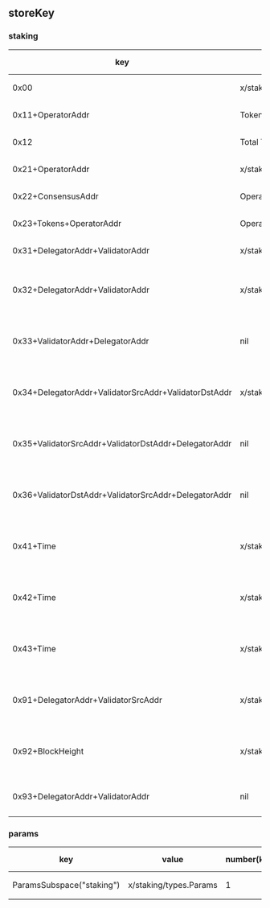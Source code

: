 ## storeKey

### staking 
|key|value|number(key)|value details|value size|clean up|备注|   
|---|---|-------------|--------------|---------|--------|---|
|0x00                            |x/staking/types.Pool       |1    |无数组|<1k|无需清零                                |Pool                |
|0x11+OperatorAddr               |Tokens                     |N/A  |无数组|<1k|交易清理                                |LastValidatorsPower |
|0x12                            |Total Tokens               |1    |无数组|<1k|无需清零                                |LastTotalPower      |
|0x21+OperatorAddr               |x/staking/types.Validator  |N/A  |无数组|<1k|交易清理                                |Validator           |
|0x22+ConsensusAddr              |OperatorAddr               |N/A  |无数组|<1k|交易清理                                |Validator           |
|0x23+Tokens+OperatorAddr        |OperatorAddr               |N/A  |无数组|<1k|交易清理                                |Validator           |
|0x31+DelegatorAddr+ValidatorAddr|x/staking/types.Delegation |N/A  |无数组|<1k|交易清理                                |Delegation          |
|0x32+DelegatorAddr+ValidatorAddr|x/staking/types.UnbondingDelegation|N/A  |无数组|<1k|每个区块清理到期                 |UnbondingDelegation |
|0x33+ValidatorAddr+DelegatorAddr|nil|N/A                                  |无数组|<1k|每个区块清理到期                 |UnbondingDelegation|
|0x34+DelegatorAddr+ValidatorSrcAddr+ValidatorDstAddr|x/staking/types.Redelegation|N/A|无数组|<1k|每个区块清理到期      |Redelegation|
|0x35+ValidatorSrcAddr+ValidatorDstAddr+DelegatorAddr|nil|N/A                         |无数组|<1k|每个区块清理到期      |Redelegation|
|0x36+ValidatorDstAddr+ValidatorSrcAddr+DelegatorAddr|nil|N/A                         |无数组|<1k|每个区块清理到期      |Redelegation|
|0x41+Time|x/staking/types.[]DVPair|N/A|数组长度最多为单块最大交易数量|\>1k|每个区块清理到期                                |UnbondingDelegationQueue|
|0x42+Time|x/staking/types.[]DVVTriple|N/A|数组长度最多为单块最大交易数量|\>1k|每个区块清理到期                             |RedelegationQueue|
|0x43+Time|x/staking/types.[]ValAddress|N/A|数组长度最多为validator集合总数|\>1k|每个区块清理到期                          |ValidatorQueue|
|0x91+DelegatorAddr+ValidatorSrcAddr|x/staking/types.Redelegation|N/A|无数组|<1k|每个区块清理到期                       |Redelegation|
|0x92+BlockHeight|x/staking/types.[]DVVTriple|区块高度|数组长度最多为单块最大交易数量|\>1k|每个区块清理到期                  |RedelegationActionQueue|
|0x93+DelegatorAddr+ValidatorAddr|nil|N/A|无数组|<1k|每个周期清零                                                       |DelegatorPool|
   

### params 
|key|value|number(key)|value details|value size|clean up|备注|   
|---|---|-------------|--------------|---------|--------|---|
|ParamsSubspace("staking")  |x/staking/types.Params     |1|无数组|<1k|无需清零                  |Params         |


     
